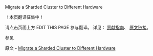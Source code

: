  Migrate a Sharded Cluster to Different Hardware

 ！本页翻译征集中！

请点击页面上方 EDIT THIS PAGE 参与翻译。
详见：
[贡献指南]( https://github.com/JinMuInfo/MongoDB-Manual-zh/blob/master/CONTRIBUTING.md )、
[原文链接](  https://docs.mongodb.com/manual/tutorial/migrate-sharded-cluster-to-new-hardware/  )。

 参见

原文 - [Migrate a Sharded Cluster to Different Hardware]( https://docs.mongodb.com/manual/tutorial/migrate-sharded-cluster-to-new-hardware/ )

